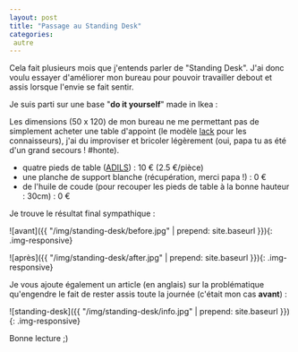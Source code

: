 ```yaml
---
layout: post
title: "Passage au Standing Desk"
categories:
 autre
---
```


Cela fait plusieurs mois que j'entends parler de "Standing Desk". J'ai donc voulu essayer d'améliorer mon bureau pour pouvoir travailler debout et assis lorsque l'envie se fait sentir.

Je suis parti sur une base "__do it yourself__" made in Ikea :

Les dimensions (50 x 120) de mon bureau ne me permettant pas de simplement acheter une table d'appoint (le modèle [lack](http://www.ikea.com/be/fr/catalog/products/40104294/) pour les connaisseurs), j'ai du improviser et bricoler légèrement (oui, papa tu as été d'un grand secours ! #honte).

 - quatre pieds de table ([ADILS](http://www.ikea.com/be/fr/catalog/products/90217972/)) : 10 € (2.5 €/pièce)
 - une planche de support blanche (récupération, merci papa !) : 0 €
 - de l'huile de coude (pour recouper les pieds de table à la bonne hauteur : 30cm) : 0 €

Je trouve le résultat final sympathique :

![avant]({{ "/img/standing-desk/before.jpg" | prepend: site.baseurl }}){: .img-responsive}

![après]({{ "/img/standing-desk/after.jpg" | prepend: site.baseurl }}){: .img-responsive}

Je vous ajoute également un article (en anglais) sur la problématique qu'engendre le fait de rester assis toute la journée (c'était mon cas __avant__) :

![standing-desk]({{ "/img/standing-desk/info.jpg" | prepend: site.baseurl }}){: .img-responsive}

Bonne lecture ;)
